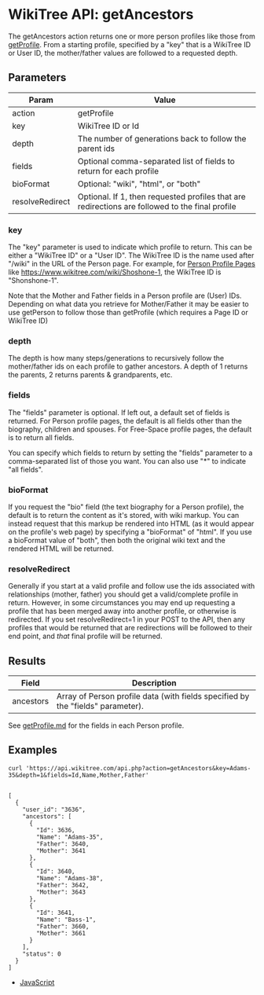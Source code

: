 # WikiTree API: getAncestors

The getAncestors action returns one or more person profiles like those from [getProfile](getProfile.md). From a starting profile, specified by a "key" that is a WikiTree ID or User ID, the mother/father values are followed to a requested depth.

## Parameters

|Param|Value|
|-----|-----|
|action|getProfile|
|key|WikiTree ID or Id|
|depth|The number of generations back to follow the parent ids|
|fields|Optional comma-separated list of fields to return for each profile|
|bioFormat|Optional: "wiki", "html", or "both"|
|resolveRedirect|Optional. If 1, then requested profiles that are redirections are followed to the final profile|

### key

The "key" parameter is used to indicate which profile to return. This can be either a "WikiTree ID" or a "User ID". The WikiTree ID is the name used after "/wiki" in the URL of the Person page. For example, for [Person Profile Pages](https://www.wikitree.com/wiki/Help:Person_Profile) like https://www.wikitree.com/wiki/Shoshone-1, the WikiTree ID is "Shonshone-1".

Note that the Mother and Father fields in a Person profile are (User) IDs. Depending on what data you retrieve for Mother/Father it may be easier to use getPerson to follow those than getProfile (which requires a Page ID or WikiTree ID)

### depth

The depth is how many steps/generations to recursively follow the mother/father ids on each profile to gather ancestors. A depth of 1 returns the parents, 2 returns parents & grandparents, etc.

### fields

The "fields" parameter is optional. If left out, a default set of fields is returned. For Person profile pages, the default is all fields other than the biography, children and spouses. For Free-Space profile pages, the default is to return all fields.

You can specify which fields to return by setting the "fields" parameter to a comma-separated list of those you want. You can also use "*" to indicate "all fields". 

### bioFormat

If you request the "bio" field (the text biography for a Person profile), the default is to return the content as it's stored, with wiki markup. You can instead request that this markup be rendered into HTML (as it would appear on the profile's web page) by specifying a "bioFormat" of "html". If you use a bioFormat value of "both", then both the original wiki text and the rendered HTML will be returned.

### resolveRedirect

Generally if you start at a valid profile and follow use the ids associated with relationships (mother, father) you should get a valid/complete profile in return. However, in some circumstances you may end up requesting a profile that has been merged away into another profile, or otherwise is redirected. If you set resolveRedirect=1 in your POST to the API, then any profiles that would be returned that are redirections will be followed to their end point, and *that* final profile will be returned.

## Results

|Field|Description|
|-----|-----------|
|ancestors|Array of Person profile data (with fields specified by the "fields" parameter). 

See [getProfile.md](getProfile.md) for the fields in each Person profile.


## Examples

```
curl 'https://api.wikitree.com/api.php?action=getAncestors&key=Adams-35&depth=1&fields=Id,Name,Mother,Father'


[
  {
    "user_id": "3636",
    "ancestors": [
      {
        "Id": 3636,
        "Name": "Adams-35",
        "Father": 3640,
        "Mother": 3641
      },
      {
        "Id": 3640,
        "Name": "Adams-38",
        "Father": 3642,
        "Mother": 3643
      },
      {
        "Id": 3641,
        "Name": "Bass-1",
        "Father": 3660,
        "Mother": 3661
      }
    ],
    "status": 0
  }
]
```

* [JavaScript](examples/getPerson/javascript.html)

